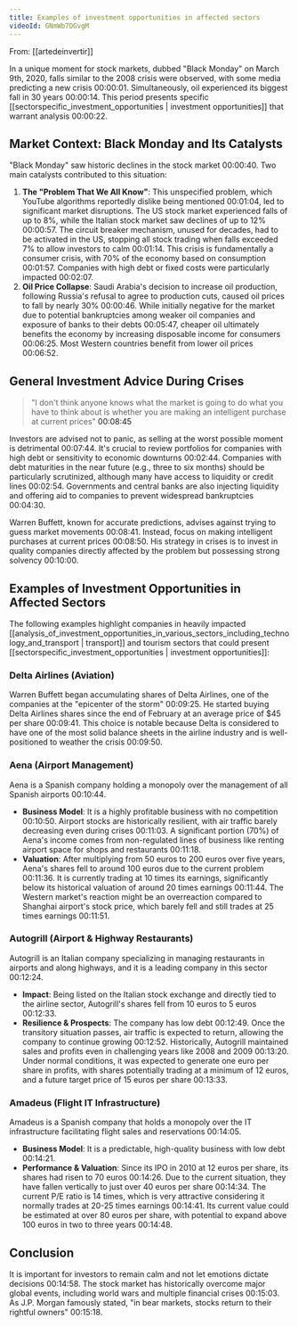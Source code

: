 ```yaml
---
title: Examples of investment opportunities in affected sectors
videoId: GNmWb7DGvgM
---
```


From: [[artedeinvertir]] <br/> 

In a unique moment for stock markets, dubbed "Black Monday" on March 9th, 2020, falls similar to the 2008 crisis were observed, with some media predicting a new crisis <a class="yt-timestamp" data-t="00:00:01">00:00:01</a>. Simultaneously, oil experienced its biggest fall in 30 years <a class="yt-timestamp" data-t="00:00:14">00:00:14</a>. This period presents specific [[sectorspecific_investment_opportunities | investment opportunities]] that warrant analysis <a class="yt-timestamp" data-t="00:00:22">00:00:22</a>.

## Market Context: Black Monday and Its Catalysts

"Black Monday" saw historic declines in the stock market <a class="yt-timestamp" data-t="00:00:40">00:00:40</a>. Two main catalysts contributed to this situation:

1.  **The "Problem That We All Know"**: This unspecified problem, which YouTube algorithms reportedly dislike being mentioned <a class="yt-timestamp" data-t="00:01:04">00:01:04</a>, led to significant market disruptions. The US stock market experienced falls of up to 8%, while the Italian stock market saw declines of up to 12% <a class="yt-timestamp" data-t="00:00:57">00:00:57</a>. The circuit breaker mechanism, unused for decades, had to be activated in the US, stopping all stock trading when falls exceeded 7% to allow investors to calm <a class="yt-timestamp" data-t="00:01:14">00:01:14</a>. This crisis is fundamentally a consumer crisis, with 70% of the economy based on consumption <a class="yt-timestamp" data-t="00:01:57">00:01:57</a>. Companies with high debt or fixed costs were particularly impacted <a class="yt-timestamp" data-t="00:02:07">00:02:07</a>.
2.  **Oil Price Collapse**: Saudi Arabia's decision to increase oil production, following Russia's refusal to agree to production cuts, caused oil prices to fall by nearly 30% <a class="yt-timestamp" data-t="00:00:46">00:00:46</a>. While initially negative for the market due to potential bankruptcies among weaker oil companies and exposure of banks to their debts <a class="yt-timestamp" data-t="00:05:47">00:05:47</a>, cheaper oil ultimately benefits the economy by increasing disposable income for consumers <a class="yt-timestamp" data-t="00:06:25">00:06:25</a>. Most Western countries benefit from lower oil prices <a class="yt-timestamp" data-t="00:06:52">00:06:52</a>.

## General Investment Advice During Crises

> "I don't think anyone knows what the market is going to do what you have to think about is whether you are making an intelligent purchase at current prices" <a class="yt-timestamp" data-t="00:08:45">00:08:45</a>

Investors are advised not to panic, as selling at the worst possible moment is detrimental <a class="yt-timestamp" data-t="00:07:44">00:07:44</a>. It's crucial to review portfolios for companies with high debt or sensitivity to economic downturns <a class="yt-timestamp" data-t="00:02:44">00:02:44</a>. Companies with debt maturities in the near future (e.g., three to six months) should be particularly scrutinized, although many have access to liquidity or credit lines <a class="yt-timestamp" data-t="00:02:54">00:02:54</a>. Governments and central banks are also injecting liquidity and offering aid to companies to prevent widespread bankruptcies <a class="yt-timestamp" data-t="00:04:30">00:04:30</a>.

Warren Buffett, known for accurate predictions, advises against trying to guess market movements <a class="yt-timestamp" data-t="00:08:41">00:08:41</a>. Instead, focus on making intelligent purchases at current prices <a class="yt-timestamp" data-t="00:08:50">00:08:50</a>. His strategy in crises is to invest in quality companies directly affected by the problem but possessing strong solvency <a class="yt-timestamp" data-t="00:10:00">00:10:00</a>.

## Examples of Investment Opportunities in Affected Sectors

The following examples highlight companies in heavily impacted [[analysis_of_investment_opportunities_in_various_sectors_including_technology_and_transport | transport]] and tourism sectors that could present [[sectorspecific_investment_opportunities | investment opportunities]]:

### Delta Airlines (Aviation)
Warren Buffett began accumulating shares of Delta Airlines, one of the companies at the "epicenter of the storm" <a class="yt-timestamp" data-t="00:09:25">00:09:25</a>. He started buying Delta Airlines shares since the end of February at an average price of $45 per share <a class="yt-timestamp" data-t="00:09:41">00:09:41</a>. This choice is notable because Delta is considered to have one of the most solid balance sheets in the airline industry and is well-positioned to weather the crisis <a class="yt-timestamp" data-t="00:09:50">00:09:50</a>.

### Aena (Airport Management)
Aena is a Spanish company holding a monopoly over the management of all Spanish airports <a class="yt-timestamp" data-t="00:10:44">00:10:44</a>.
*   **Business Model**: It is a highly profitable business with no competition <a class="yt-timestamp" data-t="00:10:50">00:10:50</a>. Airport stocks are historically resilient, with air traffic barely decreasing even during crises <a class="yt-timestamp" data-t="00:11:03">00:11:03</a>. A significant portion (70%) of Aena's income comes from non-regulated lines of business like renting airport space for shops and restaurants <a class="yt-timestamp" data-t="00:11:18">00:11:18</a>.
*   **Valuation**: After multiplying from 50 euros to 200 euros over five years, Aena's shares fell to around 100 euros due to the current problem <a class="yt-timestamp" data-t="00:11:36">00:11:36</a>. It is currently trading at 10 times its earnings, significantly below its historical valuation of around 20 times earnings <a class="yt-timestamp" data-t="00:11:44">00:11:44</a>. The Western market's reaction might be an overreaction compared to Shanghai airport's stock price, which barely fell and still trades at 25 times earnings <a class="yt-timestamp" data-t="00:11:51">00:11:51</a>.

### Autogrill (Airport & Highway Restaurants)
Autogrill is an Italian company specializing in managing restaurants in airports and along highways, and it is a leading company in this sector <a class="yt-timestamp" data-t="00:12:24">00:12:24</a>.
*   **Impact**: Being listed on the Italian stock exchange and directly tied to the airline sector, Autogrill's shares fell from 10 euros to 5 euros <a class="yt-timestamp" data-t="00:12:33">00:12:33</a>.
*   **Resilience & Prospects**: The company has low debt <a class="yt-timestamp" data-t="00:12:49">00:12:49</a>. Once the transitory situation passes, air traffic is expected to return, allowing the company to continue growing <a class="yt-timestamp" data-t="00:12:52">00:12:52</a>. Historically, Autogrill maintained sales and profits even in challenging years like 2008 and 2009 <a class="yt-timestamp" data-t="00:13:20">00:13:20</a>. Under normal conditions, it was expected to generate one euro per share in profits, with shares potentially trading at a minimum of 12 euros, and a future target price of 15 euros per share <a class="yt-timestamp" data-t="00:13:33">00:13:33</a>.

### Amadeus (Flight IT Infrastructure)
Amadeus is a Spanish company that holds a monopoly over the IT infrastructure facilitating flight sales and reservations <a class="yt-timestamp" data-t="00:14:05">00:14:05</a>.
*   **Business Model**: It is a predictable, high-quality business with low debt <a class="yt-timestamp" data-t="00:14:21">00:14:21</a>.
*   **Performance & Valuation**: Since its IPO in 2010 at 12 euros per share, its shares had risen to 70 euros <a class="yt-timestamp" data-t="00:14:26">00:14:26</a>. Due to the current situation, they have fallen vertically to just over 40 euros per share <a class="yt-timestamp" data-t="00:14:34">00:14:34</a>. The current P/E ratio is 14 times, which is very attractive considering it normally trades at 20-25 times earnings <a class="yt-timestamp" data-t="00:14:41">00:14:41</a>. Its current value could be estimated at over 80 euros per share, with potential to expand above 100 euros in two to three years <a class="yt-timestamp" data-t="00:14:48">00:14:48</a>.

## Conclusion

It is important for investors to remain calm and not let emotions dictate decisions <a class="yt-timestamp" data-t="00:14:58">00:14:58</a>. The stock market has historically overcome major global events, including world wars and multiple financial crises <a class="yt-timestamp" data-t="00:15:03">00:15:03</a>. As J.P. Morgan famously stated, "in bear markets, stocks return to their rightful owners" <a class="yt-timestamp" data-t="00:15:18">00:15:18</a>.